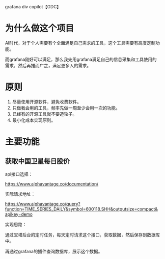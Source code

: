 grafana div copilot【GDC】

# 为什么做这个项目
AI时代，对于个人需要有个全面满足自己需求的工具，这个工具需要有高度定制功能。

而grafana刚好可以满足，那么我先用grafana满足自己的信息采集和工具使用的需求，然后再推而广之，满足更多人的需求。

# 原则
1. 尽量使用开源软件，避免收费软件。
2. 只做我会用的工具，频率先做一周至少会用一次的功能。
3. 已经有的开源工具就不要造轮子。
4. 最小化成本实现原则。


# 主要功能
## 获取中国卫星每日股价
api接口选择：

https://www.alphavantage.co/documentation/

实际请求地址：

https://www.alphavantage.co/query?function=TIME_SERIES_DAILY&symbol=600118.SHH&outputsize=compact&apikey=demo

实现思路：

通过宝塔后台的定时任务，每天定时请求这个接口，获取数据，然后保存到数据库中。

再通过grafana的插件查询数据库，展示这个数据。



